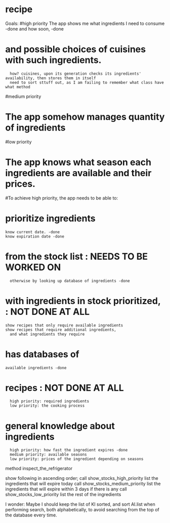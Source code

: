 # recipe
Goals:
#high priority
  The app shows me
    what ingredients I need to consume  -done
    and how soon, -done
#    and possible choices of cuisines with such ingredients.
      how? cuisines, upon its generation checks its ingredients' availability, then stores them in itself
      need to sort sttuff out, as I am failing to remember what class have what method

#medium priority
#  The app somehow manages quantity of ingredients

#low priority
#  The app knows what season each ingredients are available and their prices.



#To achieve high priority, the app needs to be able to:
#  prioritize ingredients
    know current date. -done
    know expiration date -done
#      from the stock list : NEEDS TO BE WORKED ON
      otherwise by looking up database of ingredients -done
#  with ingredients in stock prioritized, : NOT DONE AT ALL
    show recipes that only require available ingredients
    show recipes that require additional ingredients,
      and what ingredients they require
#  has databases of
    available ingredients -done
#    recipes : NOT DONE AT ALL
      high priority: required ingredients
      low priority: the cooking process
#    general knowledge about ingredients
      high priority: how fast the ingredient expires -done
      medium priority: available seasons
      low priority: prices of the ingredient depending on seasons


method inspect_the_refrigerator

show following in ascending order;
call show_stocks_high_priority
  list the ingredients that will expire today
call show_stocks_medium_priority
  list the ingredients that will expire within 3 days if there is any
call show_stocks_low_priority
  list the rest of the ingredients


I wonder:
Maybe I should keep the list of KI sorted, and sort AI.list when performing search,
both alphabetically, to avoid searching from the top of the database every time.
